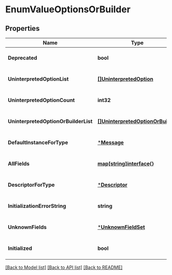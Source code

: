 # EnumValueOptionsOrBuilder

## Properties
Name | Type | Description | Notes
------------ | ------------- | ------------- | -------------
**Deprecated** | **bool** |  | [optional] [default to null]
**UninterpretedOptionList** | [**[]UninterpretedOption**](UninterpretedOption.md) |  | [optional] [default to null]
**UninterpretedOptionCount** | **int32** |  | [optional] [default to null]
**UninterpretedOptionOrBuilderList** | [**[]UninterpretedOptionOrBuilder**](UninterpretedOptionOrBuilder.md) |  | [optional] [default to null]
**DefaultInstanceForType** | [***Message**](Message.md) |  | [optional] [default to null]
**AllFields** | [**map[string]interface{}**](interface{}.md) |  | [optional] [default to null]
**DescriptorForType** | [***Descriptor**](Descriptor.md) |  | [optional] [default to null]
**InitializationErrorString** | **string** |  | [optional] [default to null]
**UnknownFields** | [***UnknownFieldSet**](UnknownFieldSet.md) |  | [optional] [default to null]
**Initialized** | **bool** |  | [optional] [default to null]

[[Back to Model list]](../README.md#documentation-for-models) [[Back to API list]](../README.md#documentation-for-api-endpoints) [[Back to README]](../README.md)

